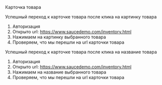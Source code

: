 Карточка товара

Успешный переход к карточке товара после клика на картинку товара
1. Авторизация
2. Открыто url: https://www.saucedemo.com/inventory.html
3. Нажимаем на картинку выбранного товара
4. Проверяем, что мы перешли на url карточки товара

Успешный переход к карточке товара после клика на название товара
1. Авторизация
2. Открыто url: https://www.saucedemo.com/inventory.html
3. Нажимаем на название выбранного товара
4. Проверяем, что мы перешли на url карточки товара